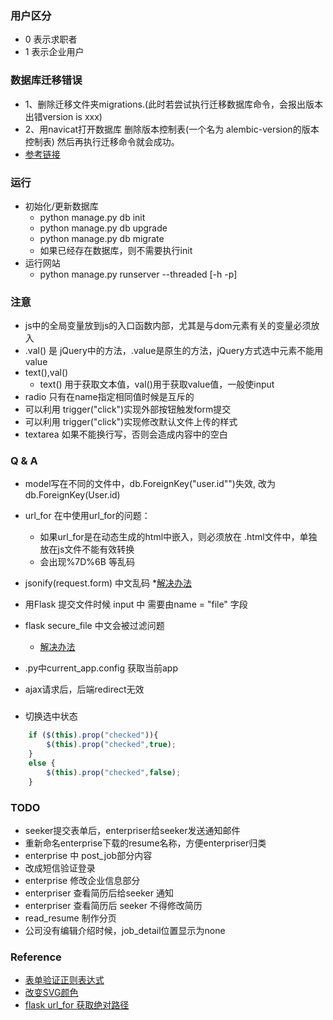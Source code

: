 ### 用户区分
* 0 表示求职者
* 1 表示企业用户

### 数据库迁移错误
* 1、删除迁移文件夹migrations.(此时若尝试执行迁移数据库命令，会报出版本出错version is xxx)
* 2、用navicat打开数据库  删除版本控制表(一个名为 alembic-version的版本控制表)
然后再执行迁移命令就会成功。
* [参考链接](https://blog.csdn.net/weixin_30770783/article/details/98003451?depth_1-utm_source=distribute.pc_relevant.none-task&utm_source=distribute.pc_relevant.none-task)

### 运行
* 初始化/更新数据库
    * python manage.py db init
    * python manage.py db upgrade
    * python manage.py db migrate
    * 如果已经存在数据库，则不需要执行init
* 运行网站
    * python manage.py runserver --threaded [-h -p]
    
### 注意
* js中的全局变量放到js的入口函数内部，尤其是与dom元素有关的变量必须放入
* .val() 是 jQuery中的方法，.value是原生的方法，jQuery方式选中元素不能用value
* text(),val()
    * text() 用于获取文本值，val()用于获取value值，一般使input
* radio 只有在name指定相同值时候是互斥的
* 可以利用 trigger("click")实现外部按钮触发form提交
* 可以利用 trigger("click")实现修改默认文件上传的样式
* textarea 如果不能换行写，否则会造成内容中的空白
### Q & A
* model写在不同的文件中，db.ForeignKey("user.id"")失效, 改为db.ForeignKey(User.id)
* url_for 在<script></script>中使用url_for的问题：
    * 如果url_for是在动态生成的html中嵌入，则必须放在 .html文件中，单独放在js文件不能有效转换
    * 会出现%7D%6B 等乱码
* jsonify(request.form) 中文乱码
    *[解决办法](https://blog.csdn.net/fo11ower/article/details/70062524)
* 用Flask 提交文件时候 input 中 需要由name = "file" 字段
* flask secure_file 中文会被过滤问题
    * [解决办法](https://www.jianshu.com/p/ecda2752e5b8)
* .py中current_app.config 获取当前app

* ajax请求后，后端redirect无效

    
###
* 切换选中状态
```javascript
    if ($(this).prop("checked")){
        $(this).prop("checked",true);
    }
    else {
        $(this).prop("checked",false);
    }
```

### TODO
* seeker提交表单后，enterpriser给seeker发送通知邮件
* 重新命名enterprise下载的resume名称，方便enterpriser归类
* enterprise 中 post_job部分内容
* 改成短信验证登录
* enterprise 修改企业信息部分
* enterpriser 查看简历后给seeker 通知
* enterpriser 查看简历后 seeker 不得修改简历
* read_resume 制作分页
* 公司没有编辑介绍时候，job_detail位置显示为none

### Reference
* [表单验证正则表达式](https://blog.csdn.net/tp851716/article/details/43451247?utm_source=copy)
* [改变SVG颜色](https://stackoverflow.com/questions/22252472/how-to-change-the-color-of-an-svg-element)
* [flask url_for 获取绝对路径](https://zhuanlan.zhihu.com/p/107978600)